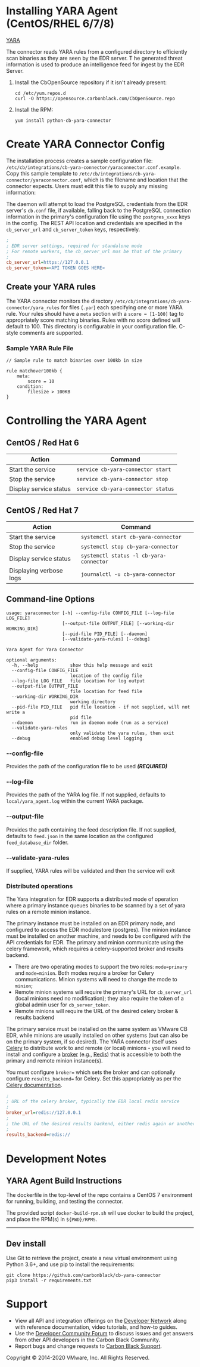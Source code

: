 # Installing YARA Agent (CentOS/RHEL 6/7/8)

[YARA](https://virustotal.github.io/yara/)

The connector reads YARA rules from a configured directory to efficiently scan binaries as they are seen by the EDR server. T
he generated threat information is used to produce an intelligence feed for ingest by the EDR Server.

1. Install the CbOpenSource repository if it isn't already present:
    
    ```
    cd /etc/yum.repos.d
    curl -O https://opensource.carbonblack.com/CbOpenSource.repo
    ``` 

1. Install the RPM:
    ```
    yum install python-cb-yara-connector
    ```

# Create YARA Connector Config

The installation process creates a sample configuration file: `/etc/cb/integrations/cb-yara-connector/yaraconnector.conf.example`.  Copy
this sample template to `/etc/cb/integrations/cb-yara-connector/yaraconnector.conf`,
which is the filename and location that the connector expects. Users must edit this file to supply any missing information:

The daemon will attempt to load the PostgreSQL credentials from the EDR server's `cb.conf` file, 
if available, falling back to the PostgreSQL connection information in the primary's configuration file using the 
`postgres_xxxx` keys in the config. The REST API location and credentials are specified in the `cb_server_url` and 
`cb_server_token` keys, respectively. 

```ini
;
; EDR server settings, required for standalone mode
; For remote workers, the cb_server_url mus be that of the primary
;
cb_server_url=https://127.0.0.1
cb_server_token=<API TOKEN GOES HERE>
```

## Create your YARA rules

The YARA connector monitors the directory `/etc/cb/integrations/cb-yara-connector/yara_rules` for files (`.yar`) each 
specifying one or more YARA rule. Your rules should have a `meta` section with a
`score = [1-100]` tag to appropriately score matching binaries.  Rules with no score defined will default to 100.
This directory is configurable in your configuration file. C-style comments are supported.

### Sample YARA Rule File
```
// Sample rule to match binaries over 100kb in size

rule matchover100kb {
	meta:
		score = 10
	condition:
		filesize > 100KB
}
```

# Controlling the YARA Agent 

## CentOS / Red Hat 6

| Action | Command |
| ------ | ------- |
| Start the service | `service cb-yara-connector start` |
| Stop the service | `service cb-yara-connector stop` |
| Display service status | `service cb-yara-connector status` | 

## CentOS / Red Hat 7

| Action | Command |
| ------ | ------- |
| Start the service | `systemctl start cb-yara-connector` |
| Stop the service | `systemctl stop cb-yara-connector` |
| Display service status | `systemctl status -l cb-yara-connector` |
| Displaying verbose logs | `journalctl -u cb-yara-connector` |

## Command-line Options
```text
usage: yaraconnector [-h] --config-file CONFIG_FILE [--log-file LOG_FILE]
                     [--output-file OUTPUT_FILE] [--working-dir WORKING_DIR]
                     [--pid-file PID_FILE] [--daemon]
                     [--validate-yara-rules] [--debug]

Yara Agent for Yara Connector

optional arguments:
  -h, --help            show this help message and exit
  --config-file CONFIG_FILE
                        location of the config file
  --log-file LOG_FILE   file location for log output
  --output-file OUTPUT_FILE
                        file location for feed file
  --working-dir WORKING_DIR
                        working directory
  --pid-file PID_FILE   pid file location - if not supplied, will not write a
                        pid file
  --daemon              run in daemon mode (run as a service)
  --validate-yara-rules
                        only validate the yara rules, then exit
  --debug               enabled debug level logging
```
### --config-file
Provides the path of the configuration file to be used _**(REQUIRED)**_

### --log-file
Provides the path of the YARA log file.  If not supplied, defaults to `local/yara_agent.log`
within the current YARA package.

### --output-file
Provides the path containing the feed description file.  If not supplied, defaults to
`feed.json` in the same location as the configured `feed_database_dir` folder.

### --validate-yara-rules
If supplied, YARA rules will be validated and then the service will exit

### Distributed operations
The Yara integration for EDR supports a distributed mode of operation where a primary instance queues binaries 
to be scanned by a set of yara rules on a remote minion instance. 

The primary instance must be installed on an EDR primary node, and configured to access the EDR modulestore (postgres).
The minion instance must be installed on another machine, and needs to be configured with the API credentials for EDR.
The primary and minion communicate using the celery framework, which requires a celery-supported broker and 
results backend. 

* There are two operating modes to support the two roles: `mode=primary` and `mode=minion`. Both modes require a broker 
for Celery communications. Minion systems will need to change the mode to `minion`; 
* Remote minion systems will require the primary's URL for `cb_server_url` (local minions need no modification);
 they also require  the token of a global admin user for `cb_server_token`. 
* Remote minions will require the URL of the desired celery broker & results backend

The primary service must be installed on the same system as VMware CB EDR, while minions are usually installed on other systems (but 
can also be on the primary system, if so desired). The YARA connector itself uses [Celery](http://www.celeryproject.org/) 
to distribute work to and remote (or local) minions - you will need to install and configure a 
[broker](https://docs.celeryproject.org/en/latest/getting-started/brokers/) (e.g., [Redis](https://redis.io/)) that is 
accessible to both the primary and remote minion instance(s).

You must configure `broker=` which sets the broker and can optionally configure `results_backend=` for Celery. 
Set this appropriately as per the [Celery documentation](https://docs.celeryproject.org/en/latest/getting-started/brokers/).

```ini
;
; URL of the celery broker, typically the EDR local redis service
;
broker_url=redis://127.0.0.1
;
; the URL of the desired results backend, either redis again or another supported backend
;
results_backend=redis://
```

# Development Notes	

## YARA Agent Build Instructions 

The dockerfile in the top-level of the repo contains a CentOS 7 environment for running, building, and testing 
the connector. 

The provided script `docker-build-rpm.sh` will use docker to build the project, and place the RPM(s) in `${PWD}/RPMS`. 

---

## Dev install 

Use Git to retrieve the project, create a new virtual environment using Python 3.6+, and use pip to install the requirements:

```
git clone https://github.com/carbonblack/cb-yara-connector
pip3 install -r requirements.txt
```

# Support

* View all API and integration offerings on the [Developer Network](https://developer.carbonblack.com) along with reference documentation, video tutorials, and how-to guides.
* Use the [Developer Community Forum](https://community.carbonblack.com/community/resources/developer-relations) to discuss issues and get answers from other API developers in the Carbon Black Community.
* Report bugs and change requests to [Carbon Black Support](http://carbonblack.com/resources/support/).

Copyright &copy; 2014-2020 VMware, Inc. All Rights Reserved.
